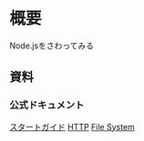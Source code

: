 # 概要
Node.jsをさわってみる

## 資料
### 公式ドキュメント
[スタートガイド](https://nodejs.org/en/docs/guides/getting-started-guide/)
[HTTP](https://nodejs.org/api/http.html)
[File System](https://nodejs.org/api/fs.html)